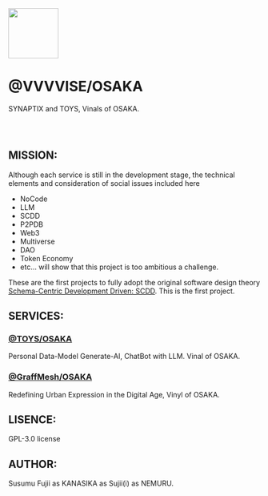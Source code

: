 <img width="100" src="https://github.com/user-attachments/assets/f4e344b7-9c90-47c1-abfb-3b1d4f1095e7" />

# @VVVVISE/OSAKA

SYNAPTIX and TOYS, Vinals of OSAKA.

### <br />

## MISSION:

Although each service is still in the development stage, the technical elements and consideration of social issues included here
- NoCode
- LLM
- SCDD
- P2PDB
- Web3
- Multiverse
- DAO
- Token Economy
- etc...
will show that this project is too ambitious a challenge.

These are the first projects to fully adopt the original software design theory [Schema-Centric Development Driven: SCDD](https://gist.github.com/sujii/7791d4c762cb266fe82d189b303727f1). This is the first project.

## SERVICES:

### [@TOYS/OSAKA](https://github.com/T-O-Y-S/OSAKA)
Personal Data-Model Generate-AI, ChatBot with LLM. Vinal of OSAKA.

### [@GraffMesh/OSAKA](https://github.com/graffmesh/OSAKA)
Redefining Urban Expression in the Digital Age, Vinyl of OSAKA.

## LISENCE:

GPL-3.0 license

## AUTHOR:

Susumu Fujii as KANASIKA as Sujii(i) as NEMURU.
